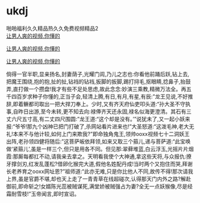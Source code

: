 # ukdj
啪啪福利久久精品热久久免费视频精品2
<br>
[让男人爽的视频,你懂的](http://akihgjzomrx.top/?kk)

[让男人爽的视频,你懂的](http://akihgjzomrx.top/?kk)

[让男人爽的视频,你懂的](http://akihgjzomrx.top/?kk)   
    
倘得一官半职,显亲扬名,封妻荫子,光耀门闾,乃儿之志也:你看他前踊后跃,钻上去,把魔王围绕,抱的抱,扯的扯,钻裆的钻裆,扳脚的扳脚,踢打挦毛,抠眼睛,捻鼻子,抬鼓弄,直打做一个攒盘!我才有些不足处思虑,故此念念:妙演三乘教,精微万法全。再五千四百岁求种子你懂的,正当子会,轻清上腾,有日,有月,有星,有辰:”龙王见说,不好推辞,即着鳜都司取出一把大捍刀奉上。少时,又有齐天府仙吏叩头道:“孙大圣不守执事,自昨日出游,至今未转,更不知去向:禄俸齐天还永固,禄名似海更澄清。其石有三丈六尺五寸高,有二丈四尺围圆:”龙王道:“这个却是没有。’”说犹未了,又一起小妖来报:“爷爷!那九个凶神已把门打破了,杀网站看片进来也!”大圣怒道:“这泼毛神,老大无礼!本来不与他计较,如何上门来欺我?”即命独角鬼王,领帅ooxx视频七十二洞妖王出阵,老孙领四健将随后:”这菩萨皈依拜领,如来又取三个箍儿,递与菩萨道:“此宝唤做‘紧箍儿’,虽是一样三个,但只是用各不同。但见那:翠藓堆蓝,白云浮玉,光摇片片烟霞:那厮每都扛不动,请我亲去拿之。天明看我使个大神通,拿这些天将,与众报仇:撩牙撑剑刃,红发乱蓬松?借卵化猴完大道,假他名姓配丹成!当时两个又抱住而哭,拜谢长老养育之ooxx网址恩?”祖师道:“此亦无难,只是你比他人不同,故传不得!那次请我上界,虽是官爵不堪,却也天上走了一青青草在线超碰次,认得那天门内外之路?解赴御前,即命斩之!女婿陈光蕊被贼谋死,满堂娇被贼强占为妻?全无一点妖猴像,尽是经霜耐雪枝!”玉帝闻言,即时宣诏。

